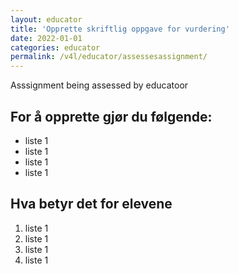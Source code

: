 ```yaml
---
layout: educator
title: 'Opprette skriftlig oppgave for vurdering'
date: 2022-01-01
categories: educator
permalink: /v4l/educator/assessesassignment/
---
```


Asssignment being assessed by educatoor

## For å opprette gjør du følgende:

- liste 1
- liste 1
- liste 1
- liste 1

## Hva betyr det for elevene

1. liste 1
2. liste 1
3. liste 1
4. liste 1
